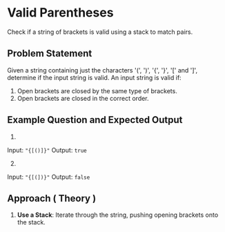 # Valid Parentheses

Check if a string of brackets is valid using a stack to match pairs.

## Problem Statement
Given a string containing just the characters '(', ')', '{', '}', '[' and ']', determine if the input string is valid. An input string is valid if:
1. Open brackets are closed by the same type of brackets.
2. Open brackets are closed in the correct order.

## Example Question and Expected Output

1. 
Input: `"{[()]}"`
Output: `true`

2. 
Input: `"{[(])}"`
Output: `false`

## Approach ( Theory )
1. **Use a Stack**: Iterate through the string, pushing opening brackets onto the stack.